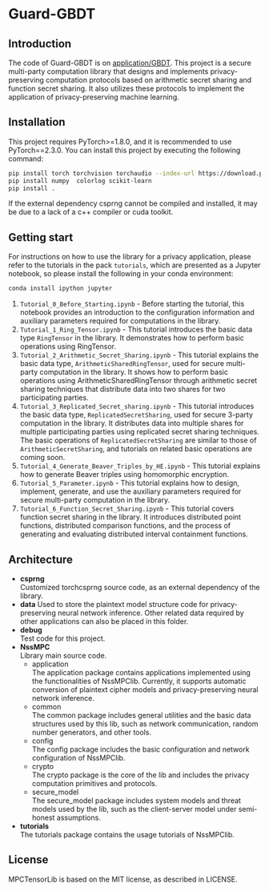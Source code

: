 

# Guard-GBDT

## Introduction

The code of  Guard-GBDT is on [application/GBDT](application/GBDT).
This project is a secure multi-party computation library that designs and implements privacy-preserving computation protocols based on arithmetic secret sharing and function secret sharing.
It also utilizes these protocols to implement the application of privacy-preserving machine learning.

## Installation

This project requires PyTorch>=1.8.0, and it is recommended to use PyTorch==2.3.0.
You can install this project by executing the following command:

```bash
pip install torch torchvision torchaudio --index-url https://download.pytorch.org/whl/cu118
pip install numpy  colorlog scikit-learn 
pip install .
```

If the external dependency csprng cannot be compiled and installed, it may be due to a lack of a c++ compiler or cuda
toolkit.


## Getting start

For instructions on how to use the library for a privacy application, please refer to the tutorials in the pack 
`tutorials`, which are presented as a Jupyter notebook, so please install the following in your conda environment:

```bash
conda install ipython jupyter
```

1. `Tutorial_0_Before_Starting.ipynb` - Before starting the tutorial, this notebook provides an introduction to the
   configuration information and auxiliary parameters required for computations in the library.
2. `Tutorial_1_Ring_Tensor.ipynb` - This tutorial introduces the basic data type `RingTensor` in the library. It
   demonstrates how to perform basic operations using RingTensor.
3. `Tutorial_2_Arithmetic_Secret_Sharing.ipynb` - This tutorial explains the basic data
   type, `ArithmeticSharedRingTensor`, used for secure multi-party computation in the library. It shows how to perform
   basic operations using ArithmeticSharedRingTensor through arithmetic secret sharing techniques that distribute data
   into two shares for two
   participating parties.
4. `Tutorial_3_Replicated_Secret_sharing.ipynb` - This tutorial introduces the basic data
   type, `ReplicatedSecretSharing`,
   used for secure 3-party computation in the library. It distributes data into multiple shares for multiple
   participating parties using replicated secret sharing techniques. The basic operations of `ReplicatedSecretSharing`
   are similar to those of `ArithmeticSecretSharing`, and tutorials on related basic operations are coming soon.
5. `Tutorial_4_Generate_Beaver_Triples_by_HE.ipynb` - This tutorial explains how to generate Beaver triples using
   homomorphic encryption.
6. `Tutorial_5_Parameter.ipynb` - This tutorial explains how to design, implement, generate, and use the auxiliary
   parameters required for secure multi-party computation in the library.
7. `Tutorial_6_Function_Secret_Sharing.ipynb` - This tutorial covers function secret sharing in the library. It
   introduces
   distributed point functions, distributed comparison functions, and the process of generating and evaluating
   distributed
   interval containment functions.

## Architecture

- **csprng**  
  Customized torchcsprng source code, as an external dependency of the library.
- **data**
  Used to store the plaintext model structure code for privacy-preserving neural network inference. Other related data
  required by other applications can also be placed in this folder.
- **debug**  
  Test code for this project.
- **NssMPC**  
  Library main source code.
    - application  
      The application package contains applications implemented using the functionalities of NssMPClib. Currently, it
      supports automatic conversion of plaintext cipher models and privacy-preserving neural network inference.
    - common  
      The common package includes general utilities and the basic data structures used by this lib, such as network
      communication, random number generators, and other tools.
    - config  
      The config package includes the basic configuration and network configuration of NssMPClib.
    - crypto  
      The crypto package is the core of the lib and includes the privacy computation primitives and protocols.
    - secure_model  
      The secure_model package includes system models and threat models used by the lib, such as the client-server model
      under semi-honest assumptions.
- **tutorials**  
  The tutorials package contains the usage tutorials of NssMPClib.


## License

MPCTensorLib is based on the MIT license, as described in LICENSE.
